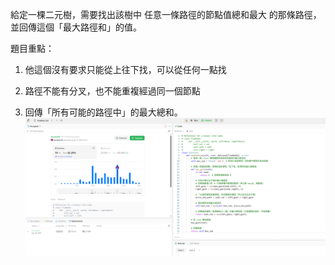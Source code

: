給定一棵二元樹，需要找出該樹中 任意一條路徑的節點值總和最大 的那條路徑，並回傳這個「最大路徑和」的值。


題目重點：
1. 他這個沒有要求只能從上往下找，可以從任何一點找

2. 路徑不能有分叉，也不能重複經過同一個節點

3. 回傳「所有可能的路徑中」的最大總和。
![alt text](124.png)